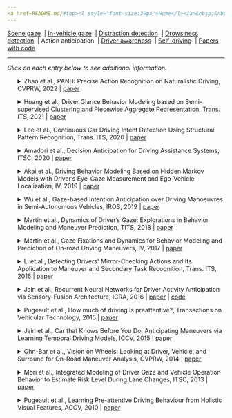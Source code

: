```yaml
---
<a href=README.md/#top><l style="font-size:30px">Home</l></a>&nbsp;&nbsp;| <a href=behavioral.md><l style="font-size:30px">Behavioral</l></a>&nbsp;&nbsp;| <l style="font-size:35px">Applications</l>&nbsp;&nbsp;| <a href=datasets.md><l style="font-size:30px">Datasets</l></a>&nbsp;&nbsp;
---
```


[Scene gaze](scene_gaze.md)&nbsp;&nbsp;| [In-vehicle gaze](in-vehicle_gaze.md)&nbsp;&nbsp;| [Distraction detection](distraction_detection.md)&nbsp;&nbsp;| [Drowsiness detection](drowsiness_detection.md)&nbsp;&nbsp;| Action anticipation&nbsp;&nbsp;| [Driver awareness](driver_awareness.md)&nbsp;&nbsp;| [Self-driving](self-driving.md)&nbsp;&nbsp;| [Papers with code](papers_with_code.md)&nbsp;&nbsp;
___
*Click on each entry below to see additional information.*
<ul><a name=2022_CVPRW_Zhao></a>
<details close>
<summary>Zhao et al., PAND: Precise Action Recognition on Naturalistic Driving, CVPRW, 2022 | <a href=https://openaccess.thecvf.com/content/CVPR2022W/AICity/papers/Zhao_PAND_Precise_Action_Recognition_on_Naturalistic_Driving_CVPRW_2022_paper.pdf>paper</a></summary>
<ul>
Dataset(s): <a href=datasets.md#DGDB>DGDB</a>
</ul>
<ul>
<pre>
@inproceedings{2022_CVPRW_Zhao,
    author = "Zhao, Hangyue and Xiao, Yuchao and Zhao, Yanyun",
    title = "PAND: Precise action recognition on naturalistic driving",
    booktitle = "Proceedings of the IEEE/CVF Conference on Computer Vision and Pattern Recognition",
    pages = "3291--3299",
    year = "2022"
}
</pre>
</ul>
</ul>
<ul><a name=2021_T-ITS_Huang></a>
<details close>
<summary>Huang et al., Driver Glance Behavior Modeling based on Semi-supervised Clustering and Piecewise Aggregate Representation, Trans. ITS, 2021 | <a href=https://doi.org/10.1109/TITS.2021.3080322>paper</a></summary>
<ul>
Dataset(s): private
</ul>
<ul>
<pre>
@article{2021_T-ITS_Huang,
    author = "Huang, Jianling and Long, Yan and Zhao, Xiaohua",
    title = "Driver Glance Behavior Modeling Based on Semi-Supervised Clustering and Piecewise Aggregate Representation",
    journal = "IEEE Transactions on Intelligent Transportation Systems",
    year = "2021",
    publisher = "IEEE"
}
</pre>
</ul>
</ul>
<ul><a name=2020_T-ITS_Lee></a>
<details close>
<summary>Lee et al., Continuous Car Driving Intent Detection Using Structural Pattern Recognition, Trans. ITS, 2020 | <a href=https://doi.org/10.1109/TITS.2019.2961928>paper</a></summary>
<ul>
Dataset(s): private
</ul>
<ul>
<pre>
@article{2020_T-ITS_Lee,
    author = "Lee, Sukhan and Khan, Muhammad Qasim and Husen, Mohd Nizam",
    title = "Continuous car driving intent detection using structural pattern recognition",
    journal = "IEEE Transactions on Intelligent Transportation Systems",
    volume = "22",
    number = "2",
    pages = "1001--1013",
    year = "2020"
}
</pre>
</ul>
</ul>
<ul><a name=2020_ITSC_Amadori></a>
<details close>
<summary>Amadori et al., Decision Anticipation for Driving Assistance Systems, ITSC, 2020 | <a href=https://doi.org/10.1109/ITSC45102.2020.9294216>paper</a></summary>
<ul>
Dataset(s): private
</ul>
<ul>
<pre>
@inproceedings{2020_ITSC_Amadori,
    author = "Amadori, Pierluigi Vito and Fischer, Tobias and Wang, Ruohan and Demiris, Yiannis",
    title = "Decision anticipation for driving assistance systems",
    booktitle = "ITSC",
    pages = "1--7",
    year = "2020"
}
</pre>
</ul>
</ul>
<ul><a name=2019_IV_Akai></a>
<details close>
<summary>Akai et al., Driving Behavior Modeling Based on Hidden Markov Models with Driver’s Eye-Gaze Measurement and Ego-Vehicle Localization, IV, 2019 | <a href=https://doi.org/10.1109/IVS.2019.8814287>paper</a></summary>
<ul>
Dataset(s): private
</ul>
<ul>
<pre>
@inproceedings{2019_IV_Akai,
    author = "Akai, Naoki and Hirayama, Takatsugu and Morales, Luis Yoichi and Akagi, Yasuhiro and Liu, Hailong and Murase, Hiroshi",
    title = "{Driving behavior modeling based on hidden Markov models with driver's eye-gaze measurement and ego-vehicle localization}",
    booktitle = "IV",
    year = "2019"
}
</pre>
</ul>
</ul>
<ul><a name=2019_IROS_Wu></a>
<details close>
<summary>Wu et al., Gaze-based Intention Anticipation over Driving Manoeuvres in Semi-Autonomous Vehicles, IROS, 2019 | <a href=https://doi.org/10.1109/IROS40897.2019.8967779>paper</a></summary>
<ul>
Dataset(s): private
</ul>
<ul>
<pre>
@inproceedings{2019_IROS_Wu,
    author = "Wu, Min and Louw, Tyron and Lahijanian, Morteza and Ruan, Wenjie and Huang, Xiaowei and Merat, Natasha and Kwiatkowska, Marta",
    title = "Gaze-based intention anticipation over driving manoeuvres in semi-autonomous vehicles",
    booktitle = "IROS",
    year = "2019"
}
</pre>
</ul>
</ul>
<ul><a name=2018_TIV_Martin></a>
<details close>
<summary>Martin et al., Dynamics of Driver’s Gaze: Explorations in Behavior Modeling and Maneuver Prediction, TITS, 2018 | <a href=https://doi.org/10.1109/TIV.2018.2804160>paper</a></summary>
<ul>
Dataset(s): private
</ul>
<ul>
<pre>
@article{2018_TIV_Martin,
    author = "Martin, Sujitha and Vora, Sourabh and Yuen, Kevan and Trivedi, Mohan Manubhai",
    title = "Dynamics of driver's gaze: Explorations in behavior modeling and maneuver prediction",
    journal = "IEEE Transactions on Intelligent Vehicles",
    volume = "3",
    number = "2",
    pages = "141--150",
    year = "2018"
}
</pre>
</ul>
</ul>
<ul><a name=2017_IV_Martin></a>
<details close>
<summary>Martin et al., Gaze Fixations and Dynamics for Behavior Modeling and Prediction of On-road Driving Maneuvers, IV, 2017 | <a href=https://doi.org/10.1109/IVS.2017.7995928>paper</a></summary>
<ul>
Dataset(s): private
</ul>
<ul>
<pre>
@inproceedings{2017_IV_Martin,
    author = "Martin, Sujitha and Trivedi, Mohan M",
    title = "Gaze fixations and dynamics for behavior modeling and prediction of on-road driving maneuvers",
    booktitle = "IV",
    year = "2017"
}
</pre>
</ul>
</ul>
<ul><a name=2016_T-ITS_Li></a>
<details close>
<summary>Li et al., Detecting Drivers' Mirror-Checking Actions and Its Application to Maneuver and Secondary Task Recognition, Trans. ITS, 2016 | <a href=https://doi.org/10.1109/TITS.2015.2493451>paper</a></summary>
<ul>
Dataset(s): private
</ul>
<ul>
<pre>
@article{2016_T-ITS_Li,
    author = "Li, Nanxiang and Busso, Carlos",
    title = "Detecting drivers' mirror-checking actions and its application to maneuver and secondary task recognition",
    journal = "IEEE Transactions on Intelligent Transportation Systems",
    volume = "17",
    number = "4",
    pages = "980--992",
    year = "2015"
}
</pre>
</ul>
</ul>
<ul><a name=2016_ICRA_Jain></a>
<details close>
<summary>Jain et al., Recurrent Neural Networks for Driver Activity Anticipation via Sensory-Fusion Architecture, ICRA, 2016 | <a href=https://doi.org/10.1109/ICRA.2016.7487478>paper</a> | <a href=https://github.com/asheshjain399/RNNexp>code</a></summary>
<ul>
Dataset(s): <a href=datasets.md#Brain4Cars>Brain4Cars</a>
</ul>
<ul>
<pre>
@inproceedings{2016_ICRA_Jain,
    author = "Jain, Ashesh and Singh, Avi and Koppula, Hema S and Soh, Shane and Saxena, Ashutosh",
    title = "Recurrent neural networks for driver activity anticipation via sensory-fusion architecture",
    booktitle = "ICRA",
    year = "2016"
}
</pre>
</ul>
</ul>
<ul><a name=2015_TranVehTech_Pugeault></a>
<details close>
<summary>Pugeault et al., How much of driving is preattentive?, Transactions on Vehicular Technology, 2015 | <a href=https://doi.org/10.1109/TVT.2015.2487826>paper</a></summary>
<ul>
Dataset(s): DIPLECS
</ul>
<ul>
<pre>
@article{2015_TranVehTech_Pugeault,
    author = "Pugeault, Nicolas and Bowden, Richard",
    title = "How much of driving is preattentive?",
    journal = "IEEE Transactions on Vehicular Technology",
    volume = "64",
    number = "12",
    pages = "5424--5438",
    year = "2015",
    publisher = "IEEE"
}
</pre>
</ul>
</ul>
<ul><a name=2015_ICCV_Jain></a>
<details close>
<summary>Jain et al., Car that Knows Before You Do: Anticipating Maneuvers via Learning Temporal Driving Models, ICCV, 2015 | <a href=https://openaccess.thecvf.com/content_iccv_2015/papers/Jain_Car_That_Knows_ICCV_2015_paper.pdf>paper</a></summary>
<ul>
Dataset(s): <a href=datasets.md#Brain4Cars>Brain4Cars</a>
</ul>
<ul>
<pre>
@inproceedings{2015_ICCV_Jain,
    author = "Jain, Ashesh and Koppula, Hema S and Raghavan, Bharad and Soh, Shane and Saxena, Ashutosh",
    title = "Car that knows before you do: Anticipating maneuvers via learning temporal driving models",
    booktitle = "ICCV",
    year = "2015"
}
</pre>
</ul>
</ul>
<ul><a name=2014_CVPRW_Ohn-Bar></a>
<details close>
<summary>Ohn-Bar et al., Vision on Wheels: Looking at Driver, Vehicle, and Surround for On-Road Maneuver Analysis, CVPRW, 2014 | <a href=https://www.cv-foundation.org//openaccess/content_cvpr_workshops_2014/W03/papers/Ohn-Bar_Vision_on_Wheels_2014_CVPR_paper.pdf>paper</a></summary>
<ul>
Dataset(s): private
</ul>
<ul>
<pre>
@inproceedings{2014_CVPRW_Ohn-Bar,
    author = "Ohn-Bar, Eshed and Tawari, Ashish and Martin, Sujitha and Trivedi, Mohan M",
    title = "Vision on wheels: Looking at driver, vehicle, and surround for on-road maneuver analysis",
    booktitle = "CVPRW",
    year = "2014"
}
</pre>
</ul>
</ul>
<ul><a name=2013_ITSC_Mori></a>
<details close>
<summary>Mori et al., Integrated Modeling of Driver Gaze and Vehicle Operation Behavior to Estimate Risk Level During Lane Changes, ITSC, 2013 | <a href=https://doi.org/10.1109/ITSC.2013.6728526>paper</a></summary>
<ul>
Dataset(s): private
</ul>
<ul>
<pre>
@inproceedings{2013_ITSC_Mori,
    author = "Mori, Masataka and Miyajima, Chiyomi and Hirayama, Takatsugu and Kitaoka, Norihide and Takeda, Kazuya",
    title = "Integrated modeling of driver gaze and vehicle operation behavior to estimate risk level during lane changes",
    booktitle = "ITSC",
    year = "2013"
}
</pre>
</ul>
</ul>
<ul><a name=2010_ACCV_Pugeault></a>
<details close>
<summary>Pugeault et al., Learning Pre-attentive Driving Behaviour from Holistic Visual Features, ACCV, 2010 | <a href=https://doi.org/10.1007/978-3-642-15567-3_12>paper</a></summary>
<ul>
Dataset(s): DIPLECS
</ul>
<ul>
<pre>
@inproceedings{2010_ACCV_Pugeault,
    author = "Pugeault, Nicolas and Bowden, Richard",
    title = "Learning pre-attentive driving behaviour from holistic visual features",
    booktitle = "ECCV",
    year = "2010"
}
</pre>
</ul>
</ul>
